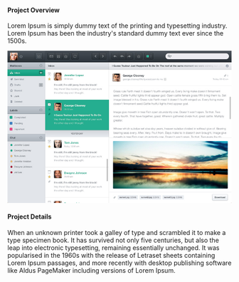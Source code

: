 #### Project Overview

Lorem Ipsum is simply dummy text of the printing and typesetting industry. Lorem Ipsum has been the industry's standard dummy text ever since the 1500s.

![Project 1](images/project1.jpg)

#### Project Details

When an unknown printer took a galley of type and scrambled it to make a type specimen book. It has survived not only five centuries, but also the leap into electronic typesetting, remaining essentially unchanged. It was popularised in the 1960s with the release of Letraset sheets containing Lorem Ipsum passages, and more recently with desktop publishing software like Aldus PageMaker including versions of Lorem Ipsum.